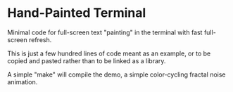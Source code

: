 # Hand-Painted Terminal
Minimal code for full-screen text "painting" in the terminal with fast
full-screen refresh.

This is just a few hundred lines of code meant as an example, or to be
copied and pasted rather than to be linked as a library.

A simple "make" will compile the demo, a simple color-cycling fractal
noise animation.
